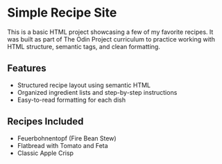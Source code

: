 # Simple Recipe Site

This is a basic HTML project showcasing a few of my favorite recipes. It was built as part of The Odin Project curriculum to practice working with HTML structure, semantic tags, and clean formatting.

## Features

- Structured recipe layout using semantic HTML
- Organized ingredient lists and step-by-step instructions
- Easy-to-read formatting for each dish

## Recipes Included

- Feuerbohnentopf (Fire Bean Stew)
- Flatbread with Tomato and Feta
- Classic Apple Crisp
